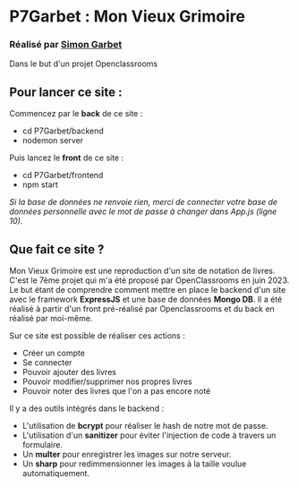 # P7Garbet : Mon Vieux Grimoire

### Réalisé par [Simon Garbet](www.simongarbet.com)
Dans le but d'un projet Openclassrooms

## Pour lancer ce site :

Commencez par le **back** de ce site :
- cd P7Garbet/backend
- nodemon server

Puis lancez le **front** de ce site :
- cd P7Garbet/frontend
- npm start

*Si la base de données ne renvoie rien, merci de connecter votre base de données personnelle avec le mot de passe à changer dans App.js (ligne 10).* 


## Que fait ce site ?

Mon Vieux Grimoire est une reproduction d'un site de notation de livres.
C'est le 7ème projet qui m'a été proposé par OpenClassrooms en juin 2023.
Le but étant de comprendre comment mettre en place le backend d'un site avec le framework **ExpressJS** et une base de données **Mongo DB**.
Il a été réalisé à partir d'un front pré-réalisé par Openclassrooms et du back en réalisé par moi-même.

Sur ce site est possible de réaliser ces actions :

- Créer un compte
- Se connecter
- Pouvoir ajouter des livres
- Pouvoir modifier/supprimer nos propres livres
- Pouvoir noter des livres que l'on a pas encore noté


Il y a des outils intégrés dans le backend :

- L'utilisation de **bcrypt** pour réaliser le hash de notre mot de passe.
- L'utilisation d'un **sanitizer** pour éviter l'injection de code à travers un formulaire. 
- Un **multer** pour enregistrer les images sur notre serveur.
- Un **sharp** pour redimmensionner les images à la taille voulue automatiquement.








